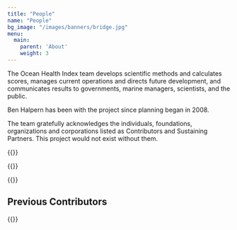 ```yaml
---
title: "People"
name: "People"
bg_image: "/images/banners/bridge.jpg"
menu:
  main:
    parent: 'About'
    weight: 3
---
```

The Ocean Health Index team develops scientific methods and calculates scores, manages current operations and directs future development, and communicates results to governments, marine managers, scientists, and the public.  

Ben Halpern has been with the project since planning began in 2008. 

The team gratefully acknowledges the individuals, foundations, organizations and corporations listed as Contributors and Sustaining Partners. This project would not exist without them.

{{<peopleCards path="people.csv">}}

{{<peopleCards path="fellows.csv">}}

{{<contributors path="current_contributors.json">}}

## Previous Contributors

{{<contributors path="contributors.json">}} 




